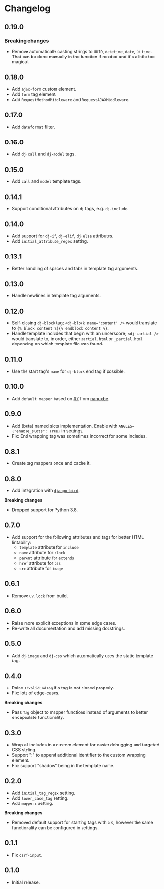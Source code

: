 # Changelog

## 0.19.0

### Breaking changes

- Remove automatically casting strings to `UUID`, `datetime`, `date`, or `time`. That can be done manually in the function if needed and it's a little too magical.

## 0.18.0

- Add `ajax-form` custom element.
- Add `form` tag element.
- Add `RequestMethodMiddleware` and `RequestAJAXMiddleware`.

## 0.17.0

- Add `dateformat` filter.

## 0.16.0

- Add `dj-call` and `dj-model` tags.

## 0.15.0

- Add `call` and `model` template tags.

## 0.14.1

- Support conditional attributes on `dj` tags, e.g. `dj-include`.

## 0.14.0

- Add support for `dj-if`, `dj-elif`, `dj-else` attributes.
- Add `initial_attribute_regex` setting.

## 0.13.1

- Better handling of spaces and tabs in template tag arguments.

## 0.13.0

- Handle newlines in template tag arguments.

## 0.12.0

- Self-closing `dj-block` tag; `<dj-block name='content' />` would translate to `{% block content %}{% endblock content %}`.
- Handle template includes that begin with an underscore; `<dj-partial />` would translate to, in order, either `partial.html` or `_partial.html` depending on which template file was found.

## 0.11.0

- Use the start tag's `name` for `dj-block` end tag if possible.

## 0.10.0

- Add `default_mapper` based on [#7](https://github.com/adamghill/dj-angles/pull/7) from [nanuxbe](https://github.com/nanuxbe).

## 0.9.0

- Add (beta) named slots implementation. Enable with `ANGLES={"enable_slots": True}` in settings.
- Fix: End wrapping tag was sometimes incorrect for some includes.

## 0.8.1

- Create tag mappers once and cache it.

## 0.8.0

- Add integration with [`django-bird`](https://django-bird.readthedocs.io/).

**Breaking changes**

- Dropped support for Python 3.8.

## 0.7.0

- Add support for the following attributes and tags for better HTML lintability:
    - `template` attribute for `include`
    - `name` attribute for `block`
    - `parent` attribute for `extends`
    - `href` attribute for `css`
    - `src` attribute for `image`

## 0.6.1

- Remove `uv.lock` from build.

## 0.6.0

- Raise more explicit exceptions in some edge cases.
- Re-write all documentation and add missing docstrings.

## 0.5.0

- Add `dj-image` and `dj-css` which automatically uses the static template tag.

## 0.4.0

- Raise `InvalidEndTag` if a tag is not closed properly.
- Fix: lots of edge-cases.

**Breaking changes**

- Pass `Tag` object to mapper functions instead of arguments to better encapsulate functionality.

## 0.3.0

- Wrap all includes in a custom element for easier debugging and targeted CSS styling.
- Support ":" to append additional identifier to the custom wrapping element.
- Fix: support "shadow" being in the template name.

## 0.2.0

- Add `initial_tag_regex` setting.
- Add `lower_case_tag` setting.
- Add `mappers` setting.

**Breaking changes**

- Removed default support for starting tags with a `$`, however the same functionality can be configured in settings.

## 0.1.1

- Fix `csrf-input`.

## 0.1.0

- Initial release.
